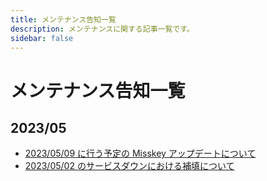 ```yaml
---
title: メンテナンス告知一覧
description: メンテナンスに関する記事一覧です。
sidebar: false
---
```


# メンテナンス告知一覧

## 2023/05

- [2023/05/09 に行う予定の Misskey アップデートについて](/news/20230509-update-maintenance.html)
- [2023/05/02 のサービスダウンにおける補填について](/maintenance/20230503-server_down.html)
